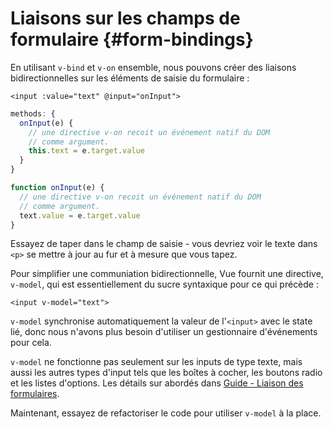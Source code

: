 # Liaisons sur les champs de formulaire {#form-bindings}

En utilisant `v-bind` et `v-on` ensemble, nous pouvons créer des liaisons bidirectionnelles sur les éléments de saisie du formulaire :

```vue-html
<input :value="text" @input="onInput">
```

<div class="options-api">

```js
methods: {
  onInput(e) {
    // une directive v-on recoit un événement natif du DOM
    // comme argument.
    this.text = e.target.value
  }
}
```

</div>

<div class="composition-api">

```js
function onInput(e) {
  // une directive v-on recoit un événement natif du DOM
  // comme argument.
  text.value = e.target.value
}
```

</div>

Essayez de taper dans le champ de saisie - vous devriez voir le texte dans `<p>` se mettre à jour au fur et à mesure que vous tapez.

Pour simplifier une communiation bidirectionnelle, Vue fournit une directive, `v-model`, qui est essentiellement du sucre syntaxique pour ce qui précède :

```vue-html
<input v-model="text">
```

`v-model` synchronise automatiquement la valeur de l'`<input>` avec le state lié, donc nous n'avons plus besoin d'utiliser un gestionnaire d'événements pour cela.

`v-model` ne fonctionne pas seulement sur les inputs de type texte, mais aussi les autres types d'input tels que les boîtes à cocher, les boutons radio et les listes d'options. Les détails sur abordés dans <a target="_blank" href="/guide/essentials/forms.html">Guide - Liaison des formulaires</a>.

Maintenant, essayez de refactoriser le code pour utiliser `v-model` à la place.
